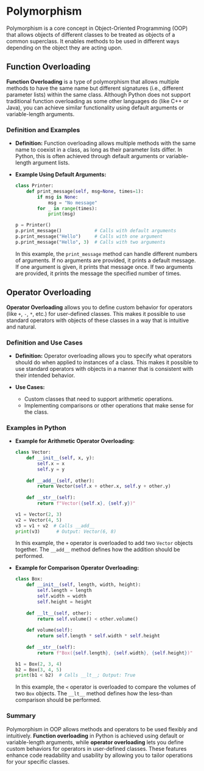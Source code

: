 # Polymorphism

Polymorphism is a core concept in Object-Oriented Programming (OOP) that allows objects of different classes to be treated as objects of a common superclass. It enables methods to be used in different ways depending on the object they are acting upon.

## Function Overloading

**Function Overloading** is a type of polymorphism that allows multiple methods to have the same name but different signatures (i.e., different parameter lists) within the same class. Although Python does not support traditional function overloading as some other languages do (like C++ or Java), you can achieve similar functionality using default arguments or variable-length arguments.

### Definition and Examples

- **Definition:** Function overloading allows multiple methods with the same name to coexist in a class, as long as their parameter lists differ. In Python, this is often achieved through default arguments or variable-length argument lists.

- **Example Using Default Arguments:**

    ```python
    class Printer:
        def print_message(self, msg=None, times=1):
            if msg is None:
                msg = "No message"
            for _ in range(times):
                print(msg)
    
    p = Printer()
    p.print_message()            # Calls with default arguments
    p.print_message("Hello")     # Calls with one argument
    p.print_message("Hello", 3)  # Calls with two arguments
    ```

  In this example, the `print_message` method can handle different numbers of arguments. If no arguments are provided, it prints a default message. If one argument is given, it prints that message once. If two arguments are provided, it prints the message the specified number of times.

## Operator Overloading

**Operator Overloading** allows you to define custom behavior for operators (like `+`, `-`, `*`, etc.) for user-defined classes. This makes it possible to use standard operators with objects of these classes in a way that is intuitive and natural.

### Definition and Use Cases

- **Definition:** Operator overloading allows you to specify what operators should do when applied to instances of a class. This makes it possible to use standard operators with objects in a manner that is consistent with their intended behavior.

- **Use Cases:**
  - Custom classes that need to support arithmetic operations.
  - Implementing comparisons or other operations that make sense for the class.

### Examples in Python

- **Example for Arithmetic Operator Overloading:**

    ```python
    class Vector:
        def __init__(self, x, y):
            self.x = x
            self.y = y
        
        def __add__(self, other):
            return Vector(self.x + other.x, self.y + other.y)
        
        def __str__(self):
            return f"Vector({self.x}, {self.y})"
    
    v1 = Vector(2, 3)
    v2 = Vector(4, 5)
    v3 = v1 + v2  # Calls __add__
    print(v3)      # Output: Vector(6, 8)
    ```

  In this example, the `+` operator is overloaded to add two `Vector` objects together. The `__add__` method defines how the addition should be performed.

- **Example for Comparison Operator Overloading:**

    ```python
    class Box:
        def __init__(self, length, width, height):
            self.length = length
            self.width = width
            self.height = height
        
        def __lt__(self, other):
            return self.volume() < other.volume()
        
        def volume(self):
            return self.length * self.width * self.height
        
        def __str__(self):
            return f"Box({self.length}, {self.width}, {self.height})"
    
    b1 = Box(2, 3, 4)
    b2 = Box(3, 4, 5)
    print(b1 < b2)  # Calls __lt__; Output: True
    ```

  In this example, the `<` operator is overloaded to compare the volumes of two `Box` objects. The `__lt__` method defines how the less-than comparison should be performed.

### Summary

Polymorphism in OOP allows methods and operators to be used flexibly and intuitively. **Function overloading** in Python is achieved using default or variable-length arguments, while **operator overloading** lets you define custom behaviors for operators in user-defined classes. These features enhance code readability and usability by allowing you to tailor operations for your specific classes.
